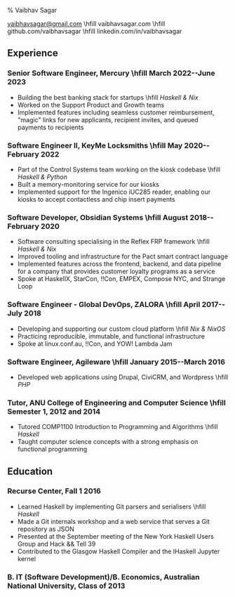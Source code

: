 % Vaibhav Sagar

vaibhavsagar@gmail.com       \hfill
vaibhavsagar.com             \hfill
github.com/vaibhavsagar      \hfill
linkedin.com/in/vaibhavsagar

## Experience ##

### Senior Software Engineer, Mercury \hfill March 2022--June 2023

- Building the best banking stack for startups \hfill _Haskell & Nix_
- Worked on the Support Product and Growth teams
- Implemented features including seamless customer reimbursement, "magic" links
  for new applicants, recipient invites, and queued payments to recipients

### Software Engineer II, KeyMe Locksmiths \hfill May 2020--February 2022

- Part of the Control Systems team working on the kiosk codebase \hfill
  _Haskell & Python_
- Built a memory-monitoring service for our kiosks
- Implemented support for the Ingenico iUC285 reader, enabling our kiosks to
  accept contactless and chip insert payments

### Software Developer, Obsidian Systems \hfill August 2018--February 2020

- Software consulting specialising in the Reflex FRP framework \hfill _Haskell
  & Nix_
- Improved tooling and infrastructure for the Pact smart contract language
- Implemented features across the frontend, backend, and data pipeline for a
  company that provides customer loyalty programs as a service
- Spoke at HaskellX, StarCon, !!Con, EMPEX, Compose NYC, and Strange Loop

### Software Engineer - Global DevOps, ZALORA \hfill April 2017--July 2018

- Developing and supporting our custom cloud platform \hfill _Nix & NixOS_
- Practicing reproducible, immutable, and functional infrastructure
- Spoke at linux.conf.au, !!Con, and YOW! Lambda Jam

### Software Engineer, Agileware \hfill January 2015--March 2016 ###

- Developed web applications using Drupal, CiviCRM, and Wordpress \hfill _PHP_

### Tutor, ANU College of Engineering and Computer Science \hfill Semester 1, 2012 and 2014 ###

- Tutored COMP1100 Introduction to Programming and Algorithms \hfill _Haskell_
- Taught computer science concepts with a strong emphasis on functional
  programming

## Education ##

### Recurse Center, Fall 1 2016 ###

- Learned Haskell by implementing Git parsers and serialisers  \hfill _Haskell_
- Made a Git internals workshop and a web service that serves a Git repository
  as JSON
- Presented at the September meeting of the New York Haskell Users Group and
  Hack && Tell 39
- Contributed to the Glasgow Haskell Compiler and the IHaskell Jupyter kernel

### B. IT (Software Development)/B. Economics, Australian National University, Class of 2013 ###
